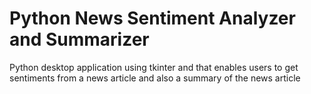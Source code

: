 # Python News Sentiment Analyzer and Summarizer

Python desktop application using tkinter and that enables users to get sentiments from a news article and also a summary of the news article
